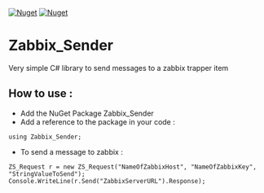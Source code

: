 
[![Nuget](https://img.shields.io/nuget/v/Zabbix_Sender.svg?style=plastic)](https://www.nuget.org/packages/Zabbix_Sender) [![Nuget](https://img.shields.io/nuget/dt/Zabbix_Sender.svg?style=plastic)](https://www.nuget.org/packages/Zabbix_Sender)

# Zabbix_Sender
Very simple C# library to send messages to a zabbix trapper item

## How to use :

* Add the NuGet Package Zabbix_Sender
* Add a reference to the package in your code :
```
using Zabbix_Sender;
```

* To send a message to zabbix :
```
ZS_Request r = new ZS_Request("NameOfZabbixHost", "NameOfZabbixKey", "StringValueToSend");
Console.WriteLine(r.Send("ZabbixServerURL").Response);
```
        



